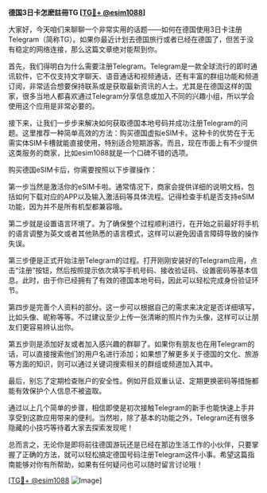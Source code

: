 **德国3日卡怎麽註冊TG [[TG💪+ @esim1088](https://t.me/s/esim1088)]**

大家好，今天咱们来聊聊一个非常实用的话题——如何在德国使用3日卡注册Telegram（简称TG）。如果你最近计划去德国旅行或者已经在德国了，但苦于没有稳定的网络连接，那么这篇文章绝对能帮到你。

首先，我们得明白为什么需要注册Telegram。Telegram是一款全球流行的即时通讯软件，它不仅支持文字聊天、语音通话和视频通话，还有丰富的群组功能和频道订阅，非常适合想要保持联系或是获取最新资讯的人士。尤其是在德国这样的国家，很多当地人都喜欢通过Telegram分享信息或加入不同的兴趣小组，所以学会使用这个应用是非常必要的。

接下来，让我们一步步来解决如何获取德国本地号码并成功注册Telegram的问题。这里推荐一种简单高效的方法：购买德国虚拟eSIM卡。这种卡的优势在于无需实体SIM卡槽就能直接使用，特别适合短期游客。而且，现在市面上有不少提供这类服务的商家，比如esim1088就是一个口碑不错的选项。

购买德国eSIM卡后，你需要按照以下步骤操作：

第一步当然是激活你的eSIM卡啦。通常情况下，商家会提供详细的说明文档，包括如何下载对应的APP以及输入激活码等具体流程。记得检查手机是否支持eSIM功能，因为并不是所有机型都兼容哦。

第二步就是设置语言环境了。为了确保整个过程顺利进行，在开始之前最好将手机的语言调整为英文或者其他熟悉的语言模式，这样可以避免因语言障碍导致的操作失误。

第三步便是正式开始注册Telegram的过程。打开刚刚安装好的Telegram应用，点击“注册”按钮，然后按照提示依次填写手机号码、接收验证码、设置密码等基本信息。此时，由于你已经拥有了有效的德国本地号码，因此可以轻松完成身份验证环节。

第四步是完善个人资料的部分。这一步可以根据自己的需求来决定是否详细填写，比如头像、昵称等等。不过建议至少上传一张清晰的照片作为头像，这样可以让朋友们更容易辨认出你。

第五步则是添加好友或者加入感兴趣的群聊了。如果你有朋友也在用Telegram的话，可以直接搜索他们的用户名进行添加；如果想了解更多关于德国的文化、旅游等方面的知识，则可以通过关键词搜索相关的群组或频道加入其中。

最后，别忘了定期检查账户的安全性。例如开启双重认证、定期更换密码等措施都能有效保护个人信息不被盗取。

通过以上几个简单的步骤，相信即使是初次接触Telegram的新手也能快速上手并享受到这款应用带来的便利。当然啦，除了基本的功能之外，Telegram还有很多隐藏的小技巧等待着大家去探索发现呢！

总而言之，无论你是即将前往德国游玩还是已经在那边生活工作的小伙伴，只要掌握了正确的方法，就可以轻松搞定德国号码注册Telegram这件小事。希望这篇指南能够对你有所帮助，如果有任何疑问也可以随时留言讨论哦！

[[TG💪+ @esim1088](https://t.me/s/esim1088) ![Image](https://i.postimg.cc/4NQfJmqS/Snipaste-2025-05-13-00-14-12.png)]